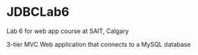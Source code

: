 # JDBCLab6
Lab 6 for web app course at SAIT, Calgary

3-tier MVC Web application that connects to a MySQL database
